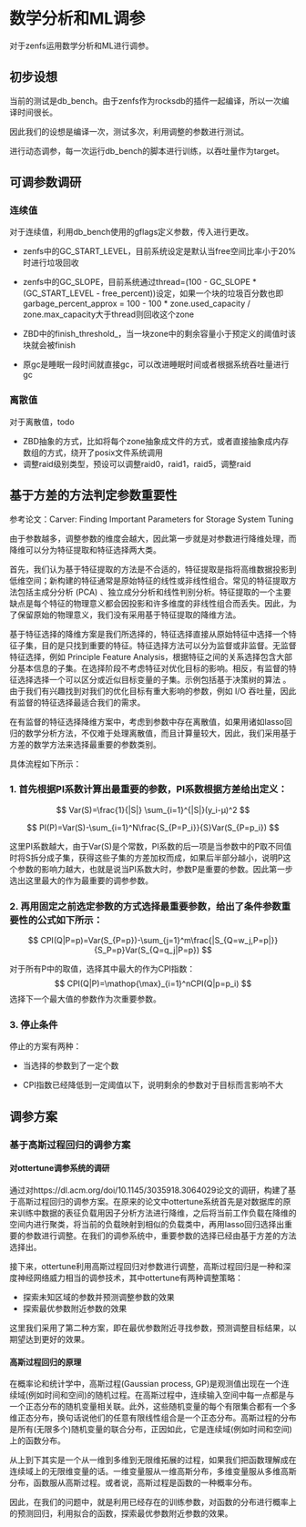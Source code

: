 # 数学分析和ML调参

对于zenfs运用数学分析和ML进行调参。

## 初步设想

当前的测试是db_bench。由于zenfs作为rocksdb的插件一起编译，所以一次编译时间很长。

因此我们的设想是编译一次，测试多次，利用调整的参数进行测试。

进行动态调参，每一次运行db_bench的脚本进行训练，以吞吐量作为target。

## 可调参数调研

### 连续值

对于连续值，利用db_bench使用的gflags定义参数，传入进行更改。

* zenfs中的GC_START_LEVEL，目前系统设定是默认当free空间比率小于20%时进行垃圾回收

* zenfs中的GC_SLOPE，目前系统通过thread=(100 - GC_SLOPE * (GC_START_LEVEL - free_percent))设定，如果一个块的垃圾百分数也即garbage_percent_approx = 100 - 100 * zone.used_capacity / zone.max_capacity大于thread则回收这个zone
* ZBD中的finish_threshold_，当一块zone中的剩余容量小于预定义的阈值时该块就会被finish
* 原gc是睡眠一段时间就直接gc，可以改进睡眠时间或者根据系统吞吐量进行gc

### 离散值

对于离散值，todo

* ZBD抽象的方式，比如将每个zone抽象成文件的方式，或者直接抽象成内存数组的方式，绕开了posix文件系统调用
* 调整raid级别类型，预设可以调整raid0，raid1，raid5，调整raid

## 基于方差的方法判定参数重要性

参考论文：Carver: Finding Important Parameters for Storage System Tuning

由于参数越多，调整参数的维度会越大，因此第一步就是对参数进行降维处理，而降维可以分为特征提取和特征选择两大类。

首先，我们认为基于特征提取的方法是不合适的，特征提取是指将高维数据投影到低维空间；新构建的特征通常是原始特征的线性或非线性组合。常见的特征提取方法包括主成分分析 (PCA) 、独立成分分析和线性判别分析。特征提取的一个主要缺点是每个特征的物理意义都会因投影和许多维度的非线性组合而丢失。因此，为了保留原始的物理意义，我们没有采用基于特征提取的降维方法。

基于特征选择的降维方案是我们所选择的，特征选择直接从原始特征中选择一个特征子集，目的是只找到重要的特征。特征选择方法可以分为监督或非监督。无监督特征选择，例如 Principle Feature Analysis，根据特征之间的关系选择包含大部分基本信息的子集。在选择阶段不考虑特征对优化目标的影响。相反，有监督的特征选择选择一个可以区分或近似目标变量的子集。示例包括基于决策树的算法 。由于我们有兴趣找到对我们的优化目标有重大影响的参数，例如 I/O 吞吐量，因此有监督的特征选择最适合我们的需求。

在有监督的特征选择降维方案中，考虑到参数中存在离散值，如果用诸如lasso回归的数学分析方法，不仅难于处理离散值，而且计算量较大，因此，我们采用基于方差的数学方法来选择最重要的参数类别。

具体流程如下所示：

### 1. 首先根据PI系数计算出最重要的参数，PI系数根据方差给出定义：

$$
Var(S)=\frac{1}{|S|} \sum_{i=1}^{|S|}(y_i-μ)^2
$$

$$
PI(P)=Var(S)-\sum_{i=1}^N\frac{S_{P=P_i}}{S}Var(S_{P=p_i})
$$

这里PI系数越大，由于Var(S)是个常数，PI系数的后一项是当参数中的P取不同值时将S拆分成子集，获得这些子集的方差加权而成，如果后半部分越小，说明P这个参数的影响力越大，也就是说当PI系数大时，参数P是重要的参数。因此第一步选出这里最大的作为最重要的调参参数。

### 2. 再用固定之前选定参数的方式选择最重要参数，给出了条件参数重要性的公式如下所示：

$$
CPI(Q|P=p)=Var(S_{P=p})-\sum_{j=1}^m\frac{|S_{Q=w_j,P=p|}}{S_P=p}Var(S_{Q=q_j|P=p})
$$

对于所有P中的取值，选择其中最大的作为CPI指数：
$$
CPI(Q|P)=\mathop{\max}_{i=1}^nCPI(Q|p=p_i)
$$
选择下一个最大值的参数作为次重要参数。

### 3. 停止条件

停止的方案有两种：

* 当选择的参数到了一定个数

* CPI指数已经降低到一定阈值以下，说明剩余的参数对于目标而言影响不大

## 调参方案

### 基于高斯过程回归的调参方案

#### 对ottertune调参系统的调研

通过对https://dl.acm.org/doi/10.1145/3035918.3064029论文的调研，构建了基于高斯过程回归的调参方案。在原来的论文中ottertune系统首先是对数据库的原来训练中数据的表征负载用因子分析方法进行降维，之后将当前工作负载在降维的空间内进行聚类，将当前的负载映射到相似的负载类中，再用lasso回归选择出重要的参数进行调整。在我们的调参系统中，重要参数的选择已经由基于方差的方法选择出。

接下来，ottertune利用高斯过程回归对参数进行调整，高斯过程回归是一种和深度神经网络威力相当的调参技术，其中ottertune有两种调整策略：

* 探索未知区域的参数并预测调整参数的效果
* 探索最优参数附近参数的效果

这里我们采用了第二种方案，即在最优参数附近寻找参数，预测调整目标结果，以期望达到更好的效果。

#### 高斯过程回归的原理

在概率论和统计学中，高斯过程(Gaussian process, GP)是观测值出现在一个连续域(例如时间和空间)的随机过程。在高斯过程中，连续输入空间中每一点都是与一个正态分布的随机变量相关联。此外，这些随机变量的每个有限集合都有一个多维正态分布，换句话说他们的任意有限线性组合是一个正态分布。高斯过程的分布是所有(无限多个)随机变量的联合分布，正因如此，它是连续域(例如时间和空间)上的函数分布。

从上到下其实是一个从一维到多维到无限维拓展的过程，如果我们把函数理解成在连续域上的无限维变量的话。一维变量服从一维高斯分布，多维变量服从多维高斯分布，函数服从高斯过程。或者说，高斯过程是函数的一种概率分布。

因此，在我们的问题中，就是利用已经存在的训练参数，对函数的分布进行概率上的预测回归，利用拟合的函数，探索最优参数附近参数的效果。






